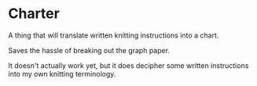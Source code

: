 # Charter

A thing that will translate written knitting instructions into a
chart.

Saves the hassle of breaking out the graph paper.

It doesn't actually work yet, but it does decipher some written instructions into my own knitting terminology.  
